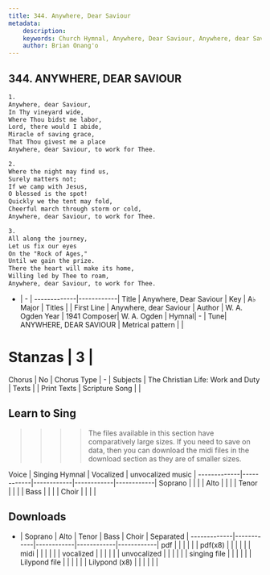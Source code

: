 ```yaml
---
title: 344. Anywhere, Dear Saviour
metadata:
    description: 
    keywords: Church Hymnal, Anywhere, Dear Saviour, Anywhere, dear Saviour, 
    author: Brian Onang'o
---
```



## 344. ANYWHERE, DEAR SAVIOUR

```txt
1.
Anywhere, dear Saviour, 
In Thy vineyard wide, 
Where Thou bidst me labor, 
Lord, there would I abide, 
Miracle of saving grace, 
That Thou givest me a place 
Anywhere, dear Saviour, to work for Thee. 

2.
Where the night may find us, 
Surely matters not; 
If we camp with Jesus, 
O blessed is the spot! 
Quickly we the tent may fold, 
Cheerful march through storm or cold, 
Anywhere, dear Saviour, to work for Thee. 

3.
All along the journey, 
Let us fix our eyes 
On the "Rock of Ages," 
Until we gain the prize. 
There the heart will make its home, 
Willing led by Thee to roam, 
Anywhere, dear Saviour, to work for Thee.
```

- |   -  |
-------------|------------|
Title | Anywhere, Dear Saviour |
Key | A♭ Major |
Titles |  |
First Line | Anywhere, dear Saviour |
Author | W. A. Ogden
Year | 1941
Composer| W. A. Ogden |
Hymnal|  - |
Tune| ANYWHERE, DEAR SAVIOUR |
Metrical pattern | |
# Stanzas | 3 |
Chorus | No |
Chorus Type | - |
Subjects | The Christian Life: Work and Duty |
Texts |  |
Print Texts | 
Scripture Song |  |
  
## Learn to Sing

>>>> The files available in this section have comparatively large sizes. If you need to save on data, then you can download the midi files in the download section as they are of smaller sizes.

Voice |  Singing Hymnal | Vocalized | unvocalized music |
-------------|------------|------------|------------|------------|
Soprano | | | |
Alto | | | |
Tenor | | | |
Bass | | | |
Choir | | | |

## Downloads

- |  Soprano | Alto | Tenor | Bass | Choir | Separated |
-------------|------------|------------|------------|------------|
pdf | | | | | |
pdf(x8) | | | | | |
midi | | | | | |
vocalized | | | | | |
unvocalized | | | | | |
singing file | | | | | |
Lilypond file | | | | | |
Lilypond (x8) | | | | | |
  